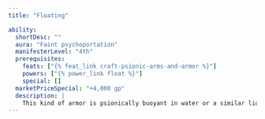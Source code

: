 ```yaml
---
title: "Floating"

ability:
  shortDesc: ""
  aura: "Faint psychoportation"
  manifesterLevel: "4th"
  prerequisites:
    feats: ["{% feat_link craft-psionic-arms-and-armor %}"]
    powers: ["{% power_link float %}"]
    special: []
  marketPriceSpecial: "+4,000 gp"
  description: |
    This kind of armor is psionically buoyant in water or a similar liquid, negating the normal penalty for wearing armor when making Swim checks. Additionally, it grants a +4 circumstance bonus on Swim checks.
---
```

